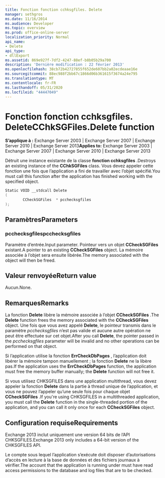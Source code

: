 ```yaml
---
title: Fonction fonction cchksgfiles. Delete
manager: sethgros
ms.date: 11/16/2014
ms.audience: Developer
ms.topic: overview
ms.prod: office-online-server
localization_priority: Normal
api_name:
- Delete
api_type:
- dllExport
ms.assetid: 869e927f-7df2-4247-88ef-b8b05b29a700
description: 'Dernière modification : 22 février 2013'
ms.openlocfilehash: 38cb72b42727855f652de607bb2a02ecdeaae16e
ms.sourcegitcommit: 88ec988f2bb67c1866d06b361615f3674a24e795
ms.translationtype: MT
ms.contentlocale: fr-FR
ms.lasthandoff: 05/31/2020
ms.locfileid: "44447049"
---
```

# <a name="cchksgfilesdelete-function"></a><span data-ttu-id="99bc8-103">Fonction fonction cchksgfiles. Delete</span><span class="sxs-lookup"><span data-stu-id="99bc8-103">CChkSGFiles.Delete function</span></span>

<span data-ttu-id="99bc8-104">**S’applique à :** Exchange Server 2003 | Exchange Server 2007 | Exchange Server 2010 | Exchange Server 2013</span><span class="sxs-lookup"><span data-stu-id="99bc8-104">**Applies to:** Exchange Server 2003 | Exchange Server 2007 | Exchange Server 2010 | Exchange Server 2013</span></span>
  
<span data-ttu-id="99bc8-105">Détruit une instance existante de la classe **fonction cchksgfiles** .</span><span class="sxs-lookup"><span data-stu-id="99bc8-105">Destroys an existing instance of the **CChkSGFiles** class.</span></span> <span data-ttu-id="99bc8-106">Vous devez appeler cette fonction une fois que l’application a fini de travailler avec l’objet spécifié.</span><span class="sxs-lookup"><span data-stu-id="99bc8-106">You must call this function after the application has finished working with the specified object.</span></span> 
  
```cs
Static VOID __stdcall Delete 
(
        CCheckSGFiles  * pcchecksgfiles
);

```

## <a name="parameters"></a><span data-ttu-id="99bc8-107">Paramètres</span><span class="sxs-lookup"><span data-stu-id="99bc8-107">Parameters</span></span>

### <a name="pcchecksgfiles"></a><span data-ttu-id="99bc8-108">pcchecksgfiles</span><span class="sxs-lookup"><span data-stu-id="99bc8-108">pcchecksgfiles</span></span> 
  
<span data-ttu-id="99bc8-109">Paramètre d’entrée.</span><span class="sxs-lookup"><span data-stu-id="99bc8-109">Input parameter.</span></span> <span data-ttu-id="99bc8-110">Pointeur vers un objet **CCheckSGFiles** existant.</span><span class="sxs-lookup"><span data-stu-id="99bc8-110">A pointer to an existing **CCheckSGFiles** object.</span></span> <span data-ttu-id="99bc8-111">La mémoire associée à l’objet sera ensuite libérée.</span><span class="sxs-lookup"><span data-stu-id="99bc8-111">The memory associated with the object will then be freed.</span></span> 
    
## <a name="return-value"></a><span data-ttu-id="99bc8-112">Valeur renvoyée</span><span class="sxs-lookup"><span data-stu-id="99bc8-112">Return value</span></span>

<span data-ttu-id="99bc8-113">Aucun.</span><span class="sxs-lookup"><span data-stu-id="99bc8-113">None.</span></span>
  
## <a name="remarks"></a><span data-ttu-id="99bc8-114">Remarques</span><span class="sxs-lookup"><span data-stu-id="99bc8-114">Remarks</span></span>

<span data-ttu-id="99bc8-115">La fonction **Delete** libère la mémoire associée à l’objet **CCheckSGFiles** .</span><span class="sxs-lookup"><span data-stu-id="99bc8-115">The **Delete** function frees the memory associated with the **CCheckSGFiles** object.</span></span> <span data-ttu-id="99bc8-116">Une fois que vous avez appelé **Delete**, le pointeur transmis dans le paramètre *pcchecksgfiles* n’est pas valide et aucune autre opération ne peut être effectuée sur cet objet.</span><span class="sxs-lookup"><span data-stu-id="99bc8-116">After you call **Delete**, the pointer passed in the  *pcchecksgfiles*  parameter will be invalid and no other operations can be performed on that object.</span></span> 
  
<span data-ttu-id="99bc8-117">Si l’application utilise la fonction **ErrCheckDbPages** , l’application doit libérer la mémoire tampon manuellement ; la fonction **Delete** ne la libère pas.</span><span class="sxs-lookup"><span data-stu-id="99bc8-117">If the application uses the **ErrCheckDbPages** function, the application must free the memory buffer manually; the **Delete** function will not free it.</span></span> 
  
<span data-ttu-id="99bc8-118">Si vous utilisez CHKSGFILES dans une application multithread, vous devez appeler la fonction **Delete** dans la partie à thread unique de l’application, et vous ne pouvez l’appeler qu’une seule fois pour chaque objet **CCheckSGFiles** .</span><span class="sxs-lookup"><span data-stu-id="99bc8-118">If you're using CHKSGFILES in a multithreaded application, you must call the **Delete** function in the single-threaded portion of the application, and you can call it only once for each **CCheckSGFiles** object.</span></span> 
  
## <a name="requirements"></a><span data-ttu-id="99bc8-119">Configuration requise</span><span class="sxs-lookup"><span data-stu-id="99bc8-119">Requirements</span></span>

<span data-ttu-id="99bc8-120">Exchange 2013 inclut uniquement une version 64 bits de l’API CHKSGFILES.</span><span class="sxs-lookup"><span data-stu-id="99bc8-120">Exchange 2013 only includes a 64-bit version of the CHKSGFILES API.</span></span>
  
<span data-ttu-id="99bc8-121">Le compte sous lequel l’application s’exécute doit disposer d’autorisations d’accès en lecture à la base de données et des fichiers journaux à vérifier.</span><span class="sxs-lookup"><span data-stu-id="99bc8-121">The account that the application is running under must have read access permissions to the database and log files that are to be checked.</span></span>
  

